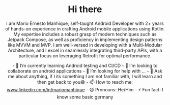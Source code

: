 
<head>
</head>
<body>
    <header>
         <h1 style="">Hi there</h1>
        <p>
          I am Mario Ernesto Manhique, self-taught Android Developer with 2+ years of hands-on experience in crafting Android
          mobile applications using Kotlin. My expertise includes a robust grasp of modern
          techniques such as Jetpack Compose, as well as proficiency in implementing design patterns like
          MVVM and MVP. I am well-versed in developing with a Multi-Modular Architecture, and I excel in
          seamlessly integrating third-party APIs, with a particular focus on leveraging Retrofit for optimal
          performance.
        </p>
        - 🌱 I’m currently learning Android testing and CI/CD
        - 👯 I’m looking to collaborate on android applications
        - 🤔 I’m looking for help with ...
        - 💬 Ask me about anything, if I its something I am not familiar with, I will learn and then get back to you😄
        - 📫 How to reach me: <a href="www.linkedin.com/in/mariomanhique" target="_blank"> www.linkedin.com/in/mariomanhique</a>
        - 😄 Pronouns: He/Him
        - ⚡ Fun fact: I know some basic germany
    </header>
</body>

